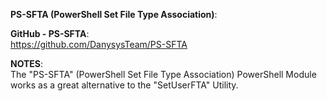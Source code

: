**PS-SFTA (PowerShell Set File Type Association)**:

**GitHub - PS-SFTA**:<br>
https://github.com/DanysysTeam/PS-SFTA

**NOTES**:<br>
The "PS-SFTA" (PowerShell Set File Type Association) PowerShell Module works as a great alternative to the "SetUserFTA" Utility.
